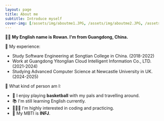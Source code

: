 ```yaml
---
layout: page
title: About me
subtitle: Introduce myself
cover-img: [/assets/img/aboutme1.JPG, /assets/img/aboutme2.JPG, /assets/img/aboutme3.JPG, /assets/img/aboutme4.JPG]
---
```


👋🏼 **My English name is Rowan. I'm from Guangdong, China.**

📍 My experience:
- Study Software Engineering at Songtian College in China. (2018-2022)
- Work at Guangdong Yitonglian Cloud Intelligent Information Co., LTD. (2021-2024)
- Studying Advanced Computer Science at Newcastle University in UK. (2024-2025)

📍 What kind of person am I:
- 🏀 I enjoy playing **basketball** with my pals and travelling around.
- 📚 I'm still learning English currently.
- 👩🏻‍💻 I'm highly interested in coding and practicing.
- 🌠 My MBTI is **INFJ**.


